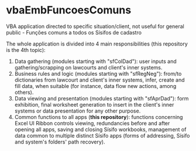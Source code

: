 # vbaEmbFuncoesComuns
VBA application directed to specific situation/client, not useful for general public - Funções comuns a todos os Sísifos de cadastro

The whole application is divided into 4 main responsibilities (this repository is the 4th topic):
1. Data gathering (modules starting with "sfColDad"): user inputs and gathering/scrapping on lawcourts and client's inner systems.
2. Business rules and logic (modules starting with "sfRegNeg"): from/to dictionaries from lawcourt and client's inner systems,
   infer, create and fill data, when suitable (for instance, data flow new actions, among others).
3. Data viewing and presentation (modules starting with "sfAprDad"): form exhibition, final worksheet generation to insert in the
   client's inner systems or data presentation for any other purpose.
4. Common functions to all apps (**this repository**): functions concerning Excel UI Ribbon controls viewing, redundancies before
   and after opening all apps, saving and closing Sísifo workbooks, management of data common to multiple distinct Sísifo apps
   (forms of addressing, Sísifo and system's folders' path recovery).
